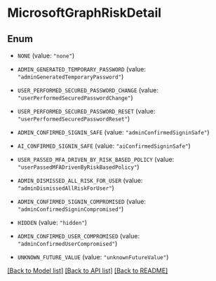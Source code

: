 # MicrosoftGraphRiskDetail

## Enum


* `NONE` (value: `"none"`)

* `ADMIN_GENERATED_TEMPORARY_PASSWORD` (value: `"adminGeneratedTemporaryPassword"`)

* `USER_PERFORMED_SECURED_PASSWORD_CHANGE` (value: `"userPerformedSecuredPasswordChange"`)

* `USER_PERFORMED_SECURED_PASSWORD_RESET` (value: `"userPerformedSecuredPasswordReset"`)

* `ADMIN_CONFIRMED_SIGNIN_SAFE` (value: `"adminConfirmedSigninSafe"`)

* `AI_CONFIRMED_SIGNIN_SAFE` (value: `"aiConfirmedSigninSafe"`)

* `USER_PASSED_MFA_DRIVEN_BY_RISK_BASED_POLICY` (value: `"userPassedMFADrivenByRiskBasedPolicy"`)

* `ADMIN_DISMISSED_ALL_RISK_FOR_USER` (value: `"adminDismissedAllRiskForUser"`)

* `ADMIN_CONFIRMED_SIGNIN_COMPROMISED` (value: `"adminConfirmedSigninCompromised"`)

* `HIDDEN` (value: `"hidden"`)

* `ADMIN_CONFIRMED_USER_COMPROMISED` (value: `"adminConfirmedUserCompromised"`)

* `UNKNOWN_FUTURE_VALUE` (value: `"unknownFutureValue"`)


[[Back to Model list]](../README.md#documentation-for-models) [[Back to API list]](../README.md#documentation-for-api-endpoints) [[Back to README]](../README.md)


